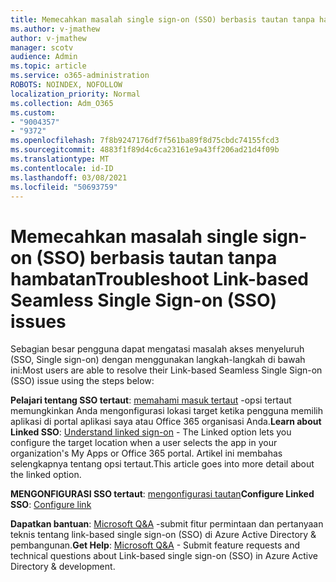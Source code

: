 ```yaml
---
title: Memecahkan masalah single sign-on (SSO) berbasis tautan tanpa hambatan
ms.author: v-jmathew
author: v-jmathew
manager: scotv
audience: Admin
ms.topic: article
ms.service: o365-administration
ROBOTS: NOINDEX, NOFOLLOW
localization_priority: Normal
ms.collection: Adm_O365
ms.custom:
- "9004357"
- "9372"
ms.openlocfilehash: 7f8b9247176df7f561ba89f8d75cbdc74155fcd3
ms.sourcegitcommit: 4883f1f89d4c6ca23161e9a43ff206ad21d4f09b
ms.translationtype: MT
ms.contentlocale: id-ID
ms.lasthandoff: 03/08/2021
ms.locfileid: "50693759"
---
```

# <a name="troubleshoot-link-based-seamless-single-sign-on-sso-issues"></a><span data-ttu-id="4012b-102">Memecahkan masalah single sign-on (SSO) berbasis tautan tanpa hambatan</span><span class="sxs-lookup"><span data-stu-id="4012b-102">Troubleshoot Link-based Seamless Single Sign-on (SSO) issues</span></span>

<span data-ttu-id="4012b-103">Sebagian besar pengguna dapat mengatasi masalah akses menyeluruh (SSO, Single sign-on) dengan menggunakan langkah-langkah di bawah ini:</span><span class="sxs-lookup"><span data-stu-id="4012b-103">Most users are able to resolve their Link-based Seamless Single Sign-on (SSO) issue using the steps below:</span></span>

<span data-ttu-id="4012b-104">**Pelajari tentang SSO tertaut**: [memahami masuk tertaut](https://docs.microsoft.com/azure/active-directory/manage-apps/configure-linked-sign-on) -opsi tertaut memungkinkan Anda mengonfigurasi lokasi target ketika pengguna memilih aplikasi di portal aplikasi saya atau Office 365 organisasi Anda.</span><span class="sxs-lookup"><span data-stu-id="4012b-104">**Learn about Linked SSO**: [Understand linked sign-on](https://docs.microsoft.com/azure/active-directory/manage-apps/configure-linked-sign-on) - The Linked option lets you configure the target location when a user selects the app in your organization's My Apps or Office 365 portal.</span></span> <span data-ttu-id="4012b-105">Artikel ini membahas selengkapnya tentang opsi tertaut.</span><span class="sxs-lookup"><span data-stu-id="4012b-105">This article goes into more detail about the linked option.</span></span>

<span data-ttu-id="4012b-106">**MENGONFIGURASI SSO tertaut**: [mengonfigurasi tautan](https://docs.microsoft.com/azure/active-directory/manage-apps/configure-linked-sign-on#configure-link)</span><span class="sxs-lookup"><span data-stu-id="4012b-106">**Configure Linked SSO**: [Configure link](https://docs.microsoft.com/azure/active-directory/manage-apps/configure-linked-sign-on#configure-link)</span></span>

<span data-ttu-id="4012b-107">**Dapatkan bantuan**: [Microsoft Q&A](https://docs.microsoft.com/answers/topics/azure-ad-single-sign-on.html) -submit fitur permintaan dan pertanyaan teknis tentang link-based single sign-on (SSO) di Azure Active Directory & pembangunan.</span><span class="sxs-lookup"><span data-stu-id="4012b-107">**Get Help**: [Microsoft Q&A](https://docs.microsoft.com/answers/topics/azure-ad-single-sign-on.html) - Submit feature requests and technical questions about Link-based single sign-on (SSO) in Azure Active Directory & development.</span></span>
